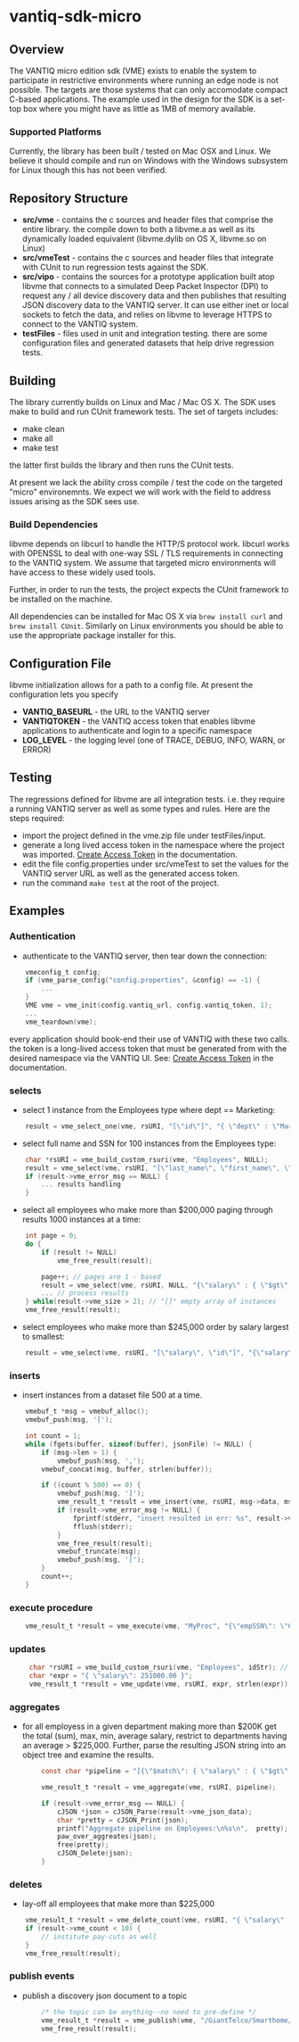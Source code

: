 # vantiq-sdk-micro

## Overview

The VANTIQ micro edition sdk (VME) exists to enable the system to participate in restrictive environments 
where running an edge node is not possible. The targets are those systems that can only accomodate compact
C-based applications. The example used in the design for the SDK is a set-top box where you might have as little as 1MB
of memory available.

### Supported Platforms

Currently, the library has been built / tested on Mac OSX and Linux. We believe it should compile and run on Windows
with the Windows subsystem for Linux though this has not been verified.

## Repository Structure

* **src/vme** - contains the c sources and header files that comprise the entire library. the compile down to both a
libvme.a as well as its dynamically loaded equivalent (libvme.dylib on OS X, libvme.so on Linux)
* **src/vmeTest** - contains the c sources and header files that integrate with CUnit to run regression tests against the SDK.
* **src/vipo** - contains the sources for a prototype application built atop libvme that connects to a simulated Deep
Packet Inspector (DPI) to request any / all device discovery data and then publishes that resulting JSON discovery data
to the VANTIQ server. It can use either inet or local sockets to fetch the data, and relies on libvme to leverage HTTPS
to connect to the VANTIQ system.
* **testFiles** - files used in unit and integration testing. there are some configuration files and generated datasets
that help drive regression tests.

## Building

The library currently builds on Linux and Mac / Mac OS X. The SDK uses make to build and run CUnit framework tests.
The set of targets includes:
* make clean
* make all
* make test

the latter first builds the library and then runs the CUnit tests.

At present we lack the ability cross compile / test the code on the
targeted "micro" environemnts. We expect we will work with the field to address issues arising as the SDK sees
use.

### Build Dependencies 

libvme depends on libcurl to handle the HTTP/S protocol work. libcurl works with OPENSSL to deal with one-way
SSL / TLS requirements in connecting to the VANTIQ system. We assume that targeted micro environments will have
access to these widely used tools.

Further, in order to run the tests, the project expects the CUnit framework to be installed on the machine. 

All dependencies can be installed for Mac OS X via `brew install curl` and `brew install CUnit`. Similarly on Linux
environments you should be able to use the appropriate package installer for this.

## Configuration File

libvme initialization allows for a path to a config file. At present the configuration lets you specify
* **VANTIQ_BASEURL** - the URL to the VANTIQ server
* **VANTIQTOKEN** - the VANTIQ access token that enables libvme applications to authenticate and login to a specific namespace
* **LOG_LEVEL** - the logging level (one of TRACE, DEBUG, INFO, WARN, or ERROR)

## Testing
The regressions defined for libvme are all integration tests. i.e. they require a running VANTIQ server as well as some
types and rules. Here are the steps required:
* import the project defined in the vme.zip file under testFiles/input.
* generate a long lived access token in the namespace where the project was imported. [Create Access Token](https://dev.vantiq.com/docs/system/resourceguide/index.html#create-access-token)
in the documentation.
* edit the file config.properties under src/vmeTest to set the values for the VANTIQ server URL as well as the
generated access token.
* run the command `make test` at the root of the project.
## Examples

### Authentication
* authenticate to the VANTIQ server, then tear down the connection:
```c
    vmeconfig_t config;
    if (vme_parse_config("config.properties", &config) == -1) {
        ...
    }
    VME vme = vme_init(config.vantiq_url, config.vantiq_token, 1);
    ...
    vme_teardown(vme);
```

every application should book-end their use of VANTIQ with these two calls. the token is a long-lived access token that
must be generated from with the desired namespace via the VANTIQ UI. See: [Create Access Token](https://dev.vantiq.com/docs/system/resourceguide/index.html#create-access-token)
in the documentation.

### selects
* select 1 instance from the Employees type where dept == Marketing:
```c
    result = vme_select_one(vme, rsURI, "[\"id\"]", "{ \"dept\" : \"Marketing\"}");
```
* select full name and SSN for 100 instances from the Employees type:
```c
    char *rsURI = vme_build_custom_rsuri(vme, "Employees", NULL);
    result = vme_select(vme, rsURI, "[\"last_name\", \"first_name\", \"ssn\"]", NULL, NULL, 0, 100);`
    if (result->vme_error_msg == NULL) {
        ... results handling
    }
```
* select all employees who make more than $200,000 paging through results 1000 instances at a time:
```c
    int page = 0;
    do {
        if (result != NULL)
            vme_free_result(result);

        page++; // pages are 1 - based
        result = vme_select(vme, rsURI, NULL, "{\"salary\" : { \"$gt\" : 200000.0}}", NULL, page, 1000);
        ... // process results
    } while(result->vme_size > 2); // "[]" empty array of instances
    vme_free_result(result);
```
* select employees who make more than $245,000 order by salary largest to smallest:
```c
    result = vme_select(vme, rsURI, "[\"salary\", \"id\"]", "{\"salary\" : {\"$gt\":245000.0}}", "{\"salary\":-1}", 0, 0);
```
### inserts
* insert instances from a dataset file 500 at a time.
```c
    vmebuf_t *msg = vmebuf_alloc();
    vmebuf_push(msg, '[');

    int count = 1;
    while (fgets(buffer, sizeof(buffer), jsonFile) != NULL) {
        if (msg->len > 1) {
            vmebuf_push(msg, ',');
        vmebuf_concat(msg, buffer, strlen(buffer));

        if ((count % 500) == 0) {
            vmebuf_push(msg, ']');
            vme_result_t *result = vme_insert(vme, rsURI, msg->data, msg->len);
            if (result->vme_error_msg != NULL) {
                fprintf(stderr, "insert resulted in err: %s", result->vme_error_msg);
                fflush(stderr);
            }
            vme_free_result(result);
            vmebuf_truncate(msg);
            vmebuf_push(msg, '[');
        }
        count++;
    }
```
### execute procedure
```c
    vme_result_t *result = vme_execute(vme, "MyProc", "{\"empSSN\": \"655-71-9041\", \"newSalary\": 500000.00}");
```

### updates
```c
     char *rsURI = vme_build_custom_rsuri(vme, "Employees", idStr); // <--- must specify instance ID
     char *expr = "{ \"salary\": 251000.00 }";
     vme_result_t *result = vme_update(vme, rsURI, expr, strlen(expr));
```
### aggregates
* for all employess in a given department making more than $200K get the total (sum), max, min, average salary, restrict to departments having an average > $225,000. Further, parse the resulting JSON string into an object tree and examine the results.
```c
        const char *pipeline = "[{\"$match\": { \"salary\" : { \"$gt\" : 200000.0} }}, { \"$group\": { \"_id\": \"$dept\", \"total\": { \"$sum\": \"$salary\"}, \"average\": { \"$avg\" : \"$salary\" }, \"max\": { \"$max\" : \"$salary\" }, \"min\": { \"$min\" : \"$salary\" }}}, { \"$match\": { \"average\": { \"$gte\": 225000.0 }}} ]";

        vme_result_t *result = vme_aggregate(vme, rsURI, pipeline);

        if (result->vme_error_msg == NULL) {
            cJSON *json = cJSON_Parse(result->vme_json_data);
            char *pretty = cJSON_Print(json);
            printf("Aggregate pipeline on Employees:\n%s\n",  pretty);
            paw_over_aggreates(json);
            free(pretty);
            cJSON_Delete(json);
        }
```
### deletes
* lay-off all employees that make more than $225,000
```c
    vme_result_t *result = vme_delete_count(vme, rsURI, "{ \"salary\" : { \"$gt\": 225000.0 }}");
    if (result->vme_count < 10) {
        // institute pay-cuts as well
    }
    vme_free_result(result);
```
### publish events
* publish a discovery json document to a topic
```c
        /* the topic can be anything--no need to pre-define */
        vme_result_t *result = vme_publish(vme, "/GiantTelco/Smarthome/Discovery", fullMsg->data, fullMsg->len);
        vme_free_result(result);
```
